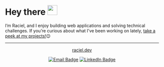 # Hey there <img src="https://i.imgur.com/Mi3uFtH.gif" width="32px">

I’m Raciel, and I enjoy building web applications and solving technical challenges. If you’re curious about what I’ve been working on lately, [take a peek at my projects!](https://raciel.dev/#projects)😉

---

<div align="center">
  
[raciel.dev](https://raciel.dev)
  
</div>
<div align="center">
  
[![Email Badge](https://img.shields.io/badge/-Email-EA4335?style=for-the-badge&logo=Gmail&logoColor=white)](mailto:hi@raciel.dev)
[![LinkedIn Badge](https://img.shields.io/badge/-LinkedIn-0A66C2?style=for-the-badge&logo=Linkedin&logoColor=white)](https://www.linkedin.com/in/racielap)

</div>
